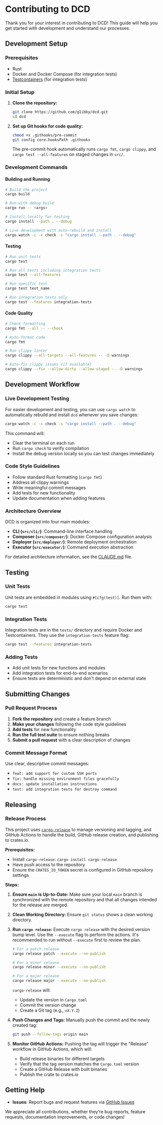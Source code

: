 # Contributing to DCD

Thank you for your interest in contributing to DCD! This guide will help you get started with development and understand our processes.

## Development Setup

### Prerequisites

- Rust
- Docker and Docker Compose (for integration tests)
- [Testcontainers](https://testcontainers.com/) (for integration tests)

### Initial Setup

1. **Clone the repository:**
   ```bash
   git clone https://github.com/g1ibby/dcd.git
   cd dcd
   ```

2. **Set up Git hooks for code quality:**
   ```bash
   chmod +x .githooks/pre-commit
   git config core.hooksPath .githooks
   ```
   
   The pre-commit hook automatically runs `cargo fmt`, `cargo clippy`, and `cargo test --all-features` on staged changes in `src/`.

### Development Commands

#### Building and Running
```bash
# Build the project
cargo build

# Run with debug build
cargo run -- <args>

# Install locally for testing
cargo install --path . --debug

# Live development with auto-rebuild and install
cargo watch -c -x check -s "cargo install --path . --debug"
```

#### Testing
```bash
# Run unit tests
cargo test

# Run all tests including integration tests
cargo test --all-features

# Run specific test
cargo test test_name

# Run integration tests only
cargo test --features integration-tests
```

#### Code Quality
```bash
# Check formatting
cargo fmt --all -- --check

# Auto-format code
cargo fmt

# Run clippy linter
cargo clippy --all-targets --all-features -- -D warnings

# Auto-fix clippy issues (if available)
cargo clippy --fix --allow-dirty --allow-staged -- -D warnings
```

## Development Workflow

### Live Development Testing

For easier development and testing, you can use `cargo watch` to automatically rebuild and install `dcd` whenever you save changes:

```bash
cargo watch -c -x check -s "cargo install --path . --debug"
```

This command will:
- Clear the terminal on each run
- Run `cargo check` to verify compilation
- Install the debug version locally so you can test changes immediately

### Code Style Guidelines

- Follow standard Rust formatting (`cargo fmt`)
- Address all clippy warnings
- Write meaningful commit messages
- Add tests for new functionality
- Update documentation when adding features

### Architecture Overview

DCD is organized into four main modules:

- **CLI (`src/cli/`)**: Command-line interface handling
- **Composer (`src/composer/`)**: Docker Compose configuration analysis
- **Deployer (`src/deployer/`)**: Remote deployment orchestration  
- **Executor (`src/executor/`)**: Command execution abstraction

For detailed architecture information, see the [CLAUDE.md](CLAUDE.md) file.

## Testing

### Unit Tests
Unit tests are embedded in modules using `#[cfg(test)]`. Run them with:
```bash
cargo test
```

### Integration Tests
Integration tests are in the `tests/` directory and require Docker and Testcontainers. They use the `integration-tests` feature flag:
```bash
cargo test --features integration-tests
```

### Adding Tests
- Add unit tests for new functions and modules
- Add integration tests for end-to-end scenarios
- Ensure tests are deterministic and don't depend on external state

## Submitting Changes

### Pull Request Process

1. **Fork the repository** and create a feature branch
2. **Make your changes** following the code style guidelines
3. **Add tests** for new functionality
4. **Run the full test suite** to ensure nothing breaks
5. **Submit a pull request** with a clear description of changes

### Commit Message Format

Use clear, descriptive commit messages:
- `feat: add support for custom SSH ports`
- `fix: handle missing environment files gracefully`
- `docs: update installation instructions`
- `test: add integration tests for destroy command`

## Releasing

### Release Process

This project uses [`cargo-release`](https://github.com/crate-ci/cargo-release) to manage versioning and tagging, and GitHub Actions to handle the build, GitHub release creation, and publishing to crates.io.

**Prerequisites:**
- Install `cargo-release`: `cargo install cargo-release`
- Have push access to the repository
- Ensure the `CRATES_IO_TOKEN` secret is configured in GitHub repository settings

**Steps:**

1. **Ensure `main` is Up-to-Date:** Make sure your local `main` branch is synchronized with the remote repository and that all changes intended for the release are merged.

2. **Clean Working Directory:** Ensure `git status` shows a clean working directory.

3. **Run `cargo release`:** Execute `cargo release` with the desired version bump level. Use the `--execute` flag to perform the actions. It's recommended to run without `--execute` first to review the plan.
   
   ```bash
   # For a patch release
   cargo release patch --execute --no-publish
   
   # For a minor release  
   cargo release minor --execute --no-publish
   
   # For a major release
   cargo release major --execute --no-publish
   ```
   
   `cargo-release` will:
   - Update the version in `Cargo.toml`
   - Commit the version change
   - Create a Git tag (e.g., `vX.Y.Z`)

4. **Push Changes and Tags:** Manually push the commit and the newly created tag:
   ```bash
   git push --follow-tags origin main
   ```

5. **Monitor GitHub Actions:** Pushing the tag will trigger the "Release" workflow in GitHub Actions, which will:
   - Build release binaries for different targets
   - Verify that the tag version matches the `Cargo.toml` version
   - Create a GitHub Release with built binaries
   - Publish the crate to crates.io

## Getting Help

- **Issues**: Report bugs and request features via [GitHub Issues](https://github.com/g1ibby/dcd/issues)

We appreciate all contributions, whether they're bug reports, feature requests, documentation improvements, or code changes!
